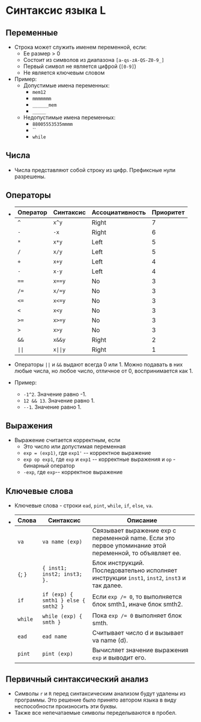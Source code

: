 # Синтаксис языка L
## Переменные
- Строка может служить именем переменной, если: 
  - Ее размер > 0
  - Состоит из символов из диапазона `[a-qs-zA-QS-Z0-9_]`
  - Первый символ не является цифрой (`[0-9]`)
  - Не является ключевым словом
- Пример:
  - Допустимые имена переменных:
    - `mem12`
    - `mmmmmmm`
    - `______mem`
    - `_____`
  - Недопустимые имена переменных:
    - `88005553535mmmm`
    - ``
    - `while`

## Числа
- Числа представляют собой строку из цифр. Префиксные нули разрешены.

## Операторы
  - Оператор | Синтаксис | Ассоциативность  | Приоритет
    ---------|-----------|------------------|----------
     `^`     | `x^y`     | Right            | 7
     `-`     | `-x`      | Right            | 6
     `*`     | `x*y`     | Left             | 5
     `/`     | `x/y`     | Left             | 5
     `+`     | `x+y`     | Left             | 4
     `-`     | `x-y`     | Left             | 4
     `==`    | `x==y`    | No               | 3
     `/=`    | `x/=y`    | No               | 3
     `<=`    | `x<=y`    | No               | 3
     `<`     | `x<y`     | No               | 3
     `>=`    | `x>=y`    | No               | 3
     `>`     | `x>y`     | No               | 3
     `&&`    | `x&&y`    | Right            | 2
     `\|\|`  | `x\|\|y`  | Right            | 1

  - Операторы `||` и `&&` выдают всегда 0 или 1. Можно подавать в них любые числа, но любое число, отличное от 0, воспринимается как 1.
  - Пример:
    - `-1^2`. Значение равно -1. 
    - `12 && 13`. Значение равно 1.
    - `--1`. Значение равно 1.

## Выражения
- Выражение считается корректным, если
  - Это число или допустимая переменная
  - `exp = (exp1)`, где `exp1'` -- корректное выражение
  - `exp op exp1`, где `exp` и `exp1` -- корректные выражения и `op` - бинарный оператор
  - `-exp`, где `exp`-- корректное выражение
## Ключевые слова
- Ключевые слова - строки `ead`, `pint`, `while`, `if`, `else`, `va`.
- Слова      | Синтаксис                            | Описание
  -----------|--------------------------------------|--------------------------------------------------------------------------------------------------------------
  `va`       | `va name (exp)`                      | Связывает выражение exp с переменной name. Если это первое упоминание этой переменной, то объявляет ее.
  `{`; `}`   |`{ inst1; inst2; inst3; }.`           | Блок инструкций. Последовательно исполняет инструкции `inst1`, `inst2`, `inst3` и так далее.
  `if`       | `if (exp) { smth1 } else { smth2 }`  | Если `exp /= 0`, то выполняется блок smth1, иначе блок smth2.
  `while`    | `while (exp) { smth } `              | Пока `exp /= 0` выполняет блок smth.
  `ead`      | `ead name`                           | Считывает число d и вызывает va name (d).
  `pint`     | `pint (exp)`                         | Вычисляет значение выражения `exp` и выводит его.
    
## Первичный синтаксический анализ
- Символы `r` и `R` перед синтаксическим анализом будут удалены из программы. Это решение было принято автором языка в виду неспособности произносить эти буквы.
- Также все непечатаемые символы переделываются в пробел. 

